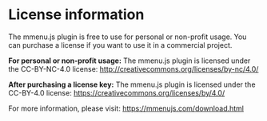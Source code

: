 # License information

The mmenu.js plugin is free to use for personal or non-profit usage. 
You can purchase a license if you want to use it in a commercial project.

**For personal or non-profit usage:**
The mmenu.js plugin is licensed under the CC-BY-NC-4.0 license: http://creativecommons.org/licenses/by-nc/4.0/

**After purchasing a license key:**
The mmenu.js plugin is licensed under the CC-BY-4.0 license: https://creativecommons.org/licenses/by/4.0/

For more information, please visit: https://mmenujs.com/download.html
